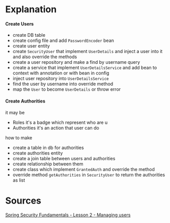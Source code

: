 # Explanation

#### Create Users
- create DB table
- create config file and add `PasswordEncoder` bean
- create user entity
- create `SecurityUser` that implement `UserDetails` and inject a user into it and also override the methods 
- create a user repository and make a find by username query
- create a service that implement `UserDetailsService` and add bean to context with annotation or with bean in config
- inject user repository into `UserDetailsService` 
- find the user by username into override method
- map the `User` to become `UserDetails` or throw error 
#### Create Authorities 
it may be 
- Roles it's a badge which represent who are u
- Authorities it's an action that user can do 

how to make
- create a table in db for authorities
- create authorities entity
- create a join table between users and authorities
- create relationship between them
- create class which implement `GrantedAuth` and override the method
- override method `getAuthorities` in `SecurityUser` to return the authorities as list
# Sources
[Spring Security Fundamentals - Lesson 2 - Managing users](https://www.youtube.com/watch?v=dFvbHZ8CuKM&list=PLEocw3gLFc8X_a8hGWGaBnSkPFJmbb8QP&index=2&pp=iAQB "Spring Security Fundamentals - Lesson 2 - Managing users") 

